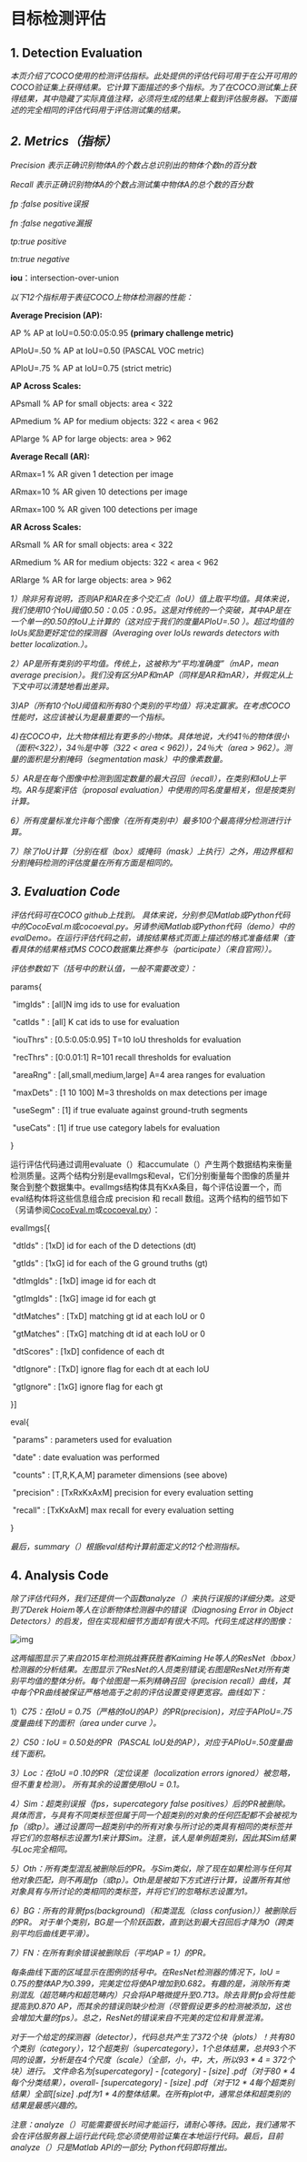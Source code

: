# 目标检测评估

## 1. Detection Evaluation 

*本页介绍了COCO使用的检测评估指标。此处提供的评估代码可用于在公开可用的COCO验证集上获得结果。它计算下面描述的多个指标。为了在COCO测试集上获得结果，其中隐藏了实际真值注释，必须将生成的结果上载到评估服务器。下面描述的完全相同的评估代码用于评估测试集的结果。*

## *2. Metrics（指标）*



*Precision 表示正确识别物体A的个数占总识别出的物体个数n的百分数*

*Recall   表示正确识别物体A的个数占测试集中物体A的总个数的百分数*

*fp :false positive误报*

*fn :false negative漏报*

*tp:true positive*

*tn:true negative*

**iou**：intersection-over-union





*以下12个指标用于表征COCO上物体检测器的性能：*



**Average Precision (AP):**

AP                                % AP at IoU=0.50:0.05:0.95 **(primary challenge metric)**

APIoU=.50                   % AP at IoU=0.50 (PASCAL VOC metric)

APIoU=.75                   % AP at IoU=0.75 (strict metric)

**AP Across Scales:**

APsmall                       % AP for small objects: area < 322

APmedium                   % AP for medium objects: 322 < area < 962

APlarge                        % AP for large objects: area > 962

**Average Recall (AR):**

ARmax=1                     % AR given 1 detection per image

ARmax=10                   % AR given 10 detections per image

ARmax=100                 % AR given 100 detections per image

**AR Across Scales:**

ARsmall                       % AR for small objects: area < 322

ARmedium                   % AR for medium objects: 322 < area < 962

ARlarge                        % AR for large objects: area > 962

*1）除非另有说明，否则AP和AR在多个交汇点（IoU）值上取平均值。具体来说，我们使用10个IoU阈值0.50：0.05：0.95。这是对传统的一个突破，其中AP是在一个单一的0.50的IoU上计算的（这对应于我们的度量APIoU=.50 ）。超过均值的IoUs奖励更好定位的探测器（Averaging over IoUs rewards detectors with better localization.）。*

*2）AP是所有类别的平均值。传统上，这被称为“平均准确度”（mAP，mean average precision）。我们没有区分AP和mAP（同样是AR和mAR），并假定从上下文中可以清楚地看出差异。*

*3)AP（所有10个IoU阈值和所有80个类别的平均值）将决定赢家。在考虑COCO性能时，这应该被认为是最重要的一个指标。*

*4)在COCO中，比大物体相比有更多的小物体。具体地说，大约41％的物体很小（面积<322），34％是中等（322 < area < 962)），24％大（area > 962）。测量的面积是分割掩码（segmentation mask）中的像素数量。*

*5）AR是在每个图像中检测到固定数量的最大召回（recall），在类别和IoU上平均。AR与提案评估（proposal evaluation）中使用的同名度量相关，但是按类别计算。*

*6）所有度量标准允许每个图像（在所有类别中）最多100个最高得分检测进行计算。*

*7）除了IoU计算（分别在框（box）或掩码（mask）上执行）之外，用边界框和分割掩码检测的评估度量在所有方面是相同的。*

## *3. Evaluation Code*

*评估代码可在COCO github上找到。 具体来说，分别参见Matlab或Python代码中的CocoEval.m或cocoeval.py。另请参阅Matlab或Python代码（demo）中的evalDemo。在运行评估代码之前，请按结果格式页面上描述的格式准备结果（查看具体的结果格式MS COCO数据集比赛参与（participate）（来自官网））。*

*评估参数如下（括号中的默认值，一般不需要改变）：*



params{

​    "imgIds"         : [all]N img ids to use for evaluation

​    "catIds "          : [all] K cat ids to use for evaluation

​    "iouThrs"        : [0.5:0.05:0.95] T=10 IoU thresholds for evaluation

​    "recThrs"        : [0:0.01:1] R=101 recall thresholds for evaluation

​    "areaRng"      : [all,small,medium,large] A=4 area ranges for evaluation

​    "maxDets"      : [1 10 100] M=3 thresholds on max detections per image

​    "useSegm"    : [1] if true evaluate against ground-truth segments

​    "useCats"      : [1] if true use category labels for evaluation

}

运行评估代码通过调用evaluate（）和accumulate（）产生两个数据结构来衡量检测质量。这两个结构分别是evalImgs和eval，它们分别衡量每个图像的质量并聚合到整个数据集中。evalImgs结构体具有KxA条目，每个评估设置一个，而eval结构体将这些信息组合成 precision 和 recall 数组。这两个结构的细节如下（另请参阅[CocoEval.m](https://github.com/cocodataset/cocoapi/blob/master/MatlabAPI/CocoEval.m)或[cocoeval.py](https://github.com/cocodataset/cocoapi/blob/master/PythonAPI/pycocotools/cocoeval.py)）：







evalImgs[{

​    "dtIds"               : [1xD] id for each of the D detections (dt)

​    "gtIds"               : [1xG] id for each of the G ground truths (gt)

​    "dtImgIds"        : [1xD] image id for each dt

​    "gtImgIds"        : [1xG] image id for each gt

​    "dtMatches"     : [TxD] matching gt id at each IoU or 0

​    "gtMatches"     : [TxG] matching dt id at each IoU or 0

​    "dtScores"       : [1xD] confidence of each dt

​    "dtIgnore"        : [TxD] ignore flag for each dt at each IoU

​    "gtIgnore"        : [1xG] ignore flag for each gt

}]









eval{

​    "params"        : parameters used for evaluation

​    "date"              : date evaluation was performed

​    "counts"          : [T,R,K,A,M] parameter dimensions (see above)

​    "precision"     : [TxRxKxAxM] precision for every evaluation setting

​    "recall"            : [TxKxAxM] max recall for every evaluation setting

}

*最后，summary（）根据eval结构计算前面定义的12个检测指标。*

## 4. Analysis Code

*除了评估代码外，我们还提供一个函数analyze（）来执行误报的详细分类。这受到了Derek Hoiem等人在诊断物体检测器中的错误（Diagnosing Error in Object Detectors）的启发，但在实现和细节方面却有很大不同。代码生成这样的图像：*

![img](https://img-blog.csdn.net/20171218220650619)

*这两幅图显示了来自2015年检测挑战赛获胜者Kaiming He等人的ResNet（bbox）检测器的分析结果。左图显示了ResNet的人员类别错误;右图是ResNet对所有类别平均值的整体分析。每个绘图是一系列精确召回（precision recall）曲线，其中每个PR曲线被保证严格地高于之前的评估设置变得更宽容。曲线如下：*

1）*C75：在IoU = 0.75（严格的IoU的AP）的PR(precision)，对应于APIoU=.75度量曲线下的面积（area under curve ）。*

*2）C50：IoU = 0.50处的PR（PASCAL IoU处的AP），对应于APIoU=.50度量曲线下面积。*

*3）Loc：在IoU =0 .10的PR（定位误差（localization errors ignored）被忽略，但不重复检测）。 所有其余的设置使用IoU = 0.1。*

*4）Sim：超类别误报（fps，supercategory false positives）后的PR被删除。具体而言，与具有不同类标签但属于同一个超类别的对象的任何匹配都不会被视为fp（或tp）。通过设置同一超类别中的所有对象与所讨论的类具有相同的类标签并将它们的忽略标志设置为1来计算Sim。注意，该人是单例超类别，因此其Sim结果与Loc完全相同。*

*5）Oth：所有类型混乱被删除后的PR。与Sim类似，除了现在如果检测与任何其他对象匹配，则不再是fp（或tp）。Oth是是被如下方式进行计算，设置所有其他对象具有与所讨论的类相同的类标签，并将它们的忽略标志设置为1。*

*6）BG：所有的背景fps(background)（和类混乱（class confusion））被删除后的PR。 对于单个类别，BG是一个阶跃函数，直到达到最大召回后才降为0（跨类别平均后曲线更平滑）。*

*7）FN：在所有剩余错误被删除后（平均AP = 1）的PR。*



*每条曲线下面的区域显示在图例的括号中。在ResNet检测器的情况下，IoU = 0.75的整体AP为0.399，完美定位将使AP增加到0.682。有趣的是，消除所有类别混乱（超范畴内和超范畴内）只会将AP略微提升至0.713。除去背景fp会将性能提高到0.870 AP，而其余的错误则缺少检测（尽管假设更多的检测被添加，这也会增加大量的fps）。总之，ResNet的错误来自不完美的定位和背景混淆。*



*对于一个给定的探测器（detector），代码总共产生了372个块（plots）！共有80个类别（category），12个超类别（supercategory），1个总体结果，总共93个不同的设置，分析是在4个尺度（scale）（全部，小，中，大，所以93 \* 4 = 372个块）进行。 文件命名为[supercategory] - [category] - [size] .pdf（对于80 \* 4每个分类结果），overall- [supercategory] - [size] .pdf（对于12 \* 4每个超类别结果）全部[[size] .pdf为1 \* 4的整体结果。在所有plot中，通常总体和超类别的结果是最感兴趣的。*



*注意：analyze（）可能需要很长时间才能运行，请耐心等待。因此，我们通常不会在评估服务器上运行此代码;您必须使用验证集在本地运行代码。最后，目前analyze（）只是Matlab API的一部分; Python代码即将推出。*